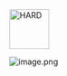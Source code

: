 <img src="https://img.shields.io/badge/HARD-darkred" alt="HARD" width="70">

![image.png](attachment:image.png)
